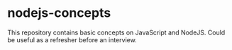 # nodejs-concepts
This repository contains basic concepts on JavaScript and NodeJS. Could be useful as a refresher before an interview.
